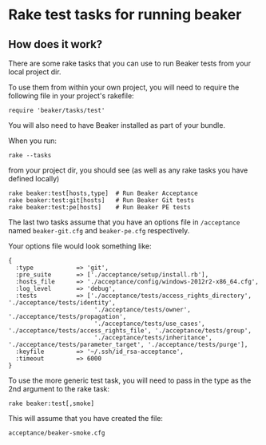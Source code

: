# Rake test tasks for running beaker

## How does it work?

There are some rake tasks that you can use to run Beaker tests from your local project dir.

To use them from within your own project, you will need to require the following file in your project's rakefile:

    require 'beaker/tasks/test'

You will also need to have Beaker installed as part of your bundle.

When you run:

    rake --tasks

from your project dir, you should see (as well as any rake tasks you have defined locally)

    rake beaker:test[hosts,type]  # Run Beaker Acceptance
    rake beaker:test:git[hosts]   # Run Beaker Git tests
    rake beaker:test:pe[hosts]    # Run Beaker PE tests

The last two tasks assume that you have an options file in `/acceptance` named `beaker-git.cfg` and `beaker-pe.cfg` respectively.

Your options file would look something like:

    {
      :type            => 'git',
      :pre_suite       => ['./acceptance/setup/install.rb'],
      :hosts_file      => './acceptance/config/windows-2012r2-x86_64.cfg',
      :log_level       => 'debug',
      :tests           => ['./acceptance/tests/access_rights_directory', './acceptance/tests/identity',
                            './acceptance/tests/owner', './acceptance/tests/propagation',
                            './acceptance/tests/use_cases', './acceptance/tests/access_rights_file', './acceptance/tests/group',
                            './acceptance/tests/inheritance', './acceptance/tests/parameter_target', './acceptance/tests/purge'],
      :keyfile         => '~/.ssh/id_rsa-acceptance',
      :timeout         => 6000
    }

To use the more generic test task, you will need to pass in the type as the 2nd argument to the rake task:

    rake beaker:test[,smoke]

This will assume that you have created the file:

    acceptance/beaker-smoke.cfg

